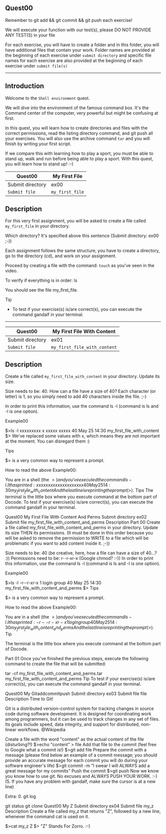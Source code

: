 ## Quest00

Remember to git add && git commit && git push each exercise!

We will execute your function with our test(s), please DO NOT PROVIDE ANY TEST(S) in your file

For each exercise, you will have to create a folder and in this folder, you will have additional files that contain your work. Folder names are provided at the beginning of each exercise under `submit directory` and specific file names for each exercise are also provided at the beginning of each exercise under `submit file(s)`

-----------------------------------------------------------------------------------------------------------------------------------------------------------------------

## Introduction

Welcome to the `Shell environment` quest.

We will dive into the environment of the famous command box. It's the Command center of the computer, very powerful but might be confusing at first.

In this quest, you will learn how to create directories and files with the correct permissions, read the listing directory command, and git push all your exercises.
You will also use the archive command `tar` and you will finish by writing your first script.

If we compare this with learning how to play a sport, you must be able to stand up, walk and run before being able to play a sport. With this quest, you will learn how to stand up! :-)

| Quest00	| My First File |
| ------- | ------------- |
| Submit directory	| ex00 |
| `Submit file` | `my_first_file` |

## Description
For this very first assignment, you will be asked to create a file called `my_first_file` in your directory.

Which directory?
It's specified above this sentence (Submit directory: ex00 ;-))

Each assignment follows the same structure, you have to create a directory, go to the directory (cd), and work on your assignment.

Proceed by creating a file with the command: `touch` as you've seen in the video.

To verify if everything is in order: ls

You should see the file my_first_file.

Tip
+ To test if your exercise(s) is/are correct(s), you can execute the command gandalf in your terminal.

-----------------------------------------------------------------------------------------------------------------------------------------------------------------------

| Quest00	| My First File With Content |
| ------- | -------------------------- |
| Submit directory |	ex01 |
| `Submit file` |	`my_first_file_with_content`|

## Description

Create a file called `my_first_file_with_content` in your directory. Update its size.

Size needs to be: 40.
How can a file have a size of 40?
Each character (or letter) is 1, so you simply need to add 40 characters inside the file. ;-)

In order to print this information, use the command ls -l (command is ls and -l is one option).

Example00

$>ls -l
xxxxxxxxx  x xxxxx  xxxxx  40 May  25 14:30 my_first_file_with_content
$>
We've replaced some values with x, which means they are not important at the moment. You can disregard them :)

Tips

$> is a very common way to represent a prompt.

How to read the above Example00:

You are in a shell (the $>) and you've executed the command ls -l.
It has printed: xxxxxxxxx  x xxxxx  xxxxx  40 May  25 14:30 my_first_file_with_content
And the last line is reprinting the prompt ($>).
Tips
The terminal is the little box where you execute command at the bottom part of Docode.
To test if your exercise(s) is/are correct(s), you can execute the command gandalf in your terminal.

Quest00	My First File With Content And Perms
Submit directory	ex02
Submit file	my_first_file_with_content_and_perms
Description
Part 00
Create a file called my_first_file_with_content_and_perms in your directory. Update its size THEN its permissions. (It must be done in this order because you will be asked to remove the permission to WRITE to a file which will be problematic if you want to add content inside it. ;-))

Size needs to be: 40 (be creative, here, how a file can have a size of 40...? :))
Permissions need to be: r--r-xr-x (Google chmod? :-))
In order to print this information, use the command ls -l (command is ls and -l is one option).

Example00

$>ls -l
-r--r-xr-x  1 login  group  40 May  25 14:30 my_first_file_with_content_and_perms
$>
Tips

$> is a very common way to represent a prompt.

How to read the above Example00:

You are in a shell (the $>) and you've executed the command ls -l.
It has printed: -r--r-xr-x  1 login  group  40 May  25 14:30 my_first_file_with_content_and_perms
And the last line is reprinting the prompt ($>).
Tip

The terminal is the little box where you execute command at the bottom part of Docode.

Part 01
Once you’ve finished the previous steps, execute the following
command to create the file that will be submitted:

tar -cf my_first_file_with_content_and_perms.tar my_first_file_with_content_and_perms
Tip
To test if your exercise(s) is/are correct(s), you can execute the command gandalf in your terminal.

Quest00	My Gitaddcommitpush
Submit directory	ex03
Submit file	file
Description
Time to Git!

Git is a distributed version-control system for tracking changes in source code during software development. It is designed for coordinating work among programmers, but it can be used to track changes in any set of files. Its goals include speed, data integrity, and support for distributed, non-linear workflows. @Wikipedia

Create a file with the word "content" as the actual content of the file (disturbing?!)
$>echo "content" > file
Add that file to the commit (feel free to Google what a commit is!)
$>git add file
Prepare the commit with a message (please find below an example of a commit message; you should provide an accurate message for each commit you will do during your software engineer's life)
$>git commit -m "I swear I will ALWAYS add a great message for my commits"
Push the commit
$>git push
Now we know you know how to use git. No excuses and ALWAYS PUSH YOUR WORK. :-)
(5. If you have any problem with gandalf, make sure the cursor is at a new line)

Extra:
0. git log

git status
git clone
Quest00	My Z
Submit directory	ex04
Submit file	my_z
Description
Create a file called my_z that returns "Z", followed by a new line, whenever the command cat is used on it.

$>cat my_z
Z
$>
"Z" Stands For Zorro. :-)
